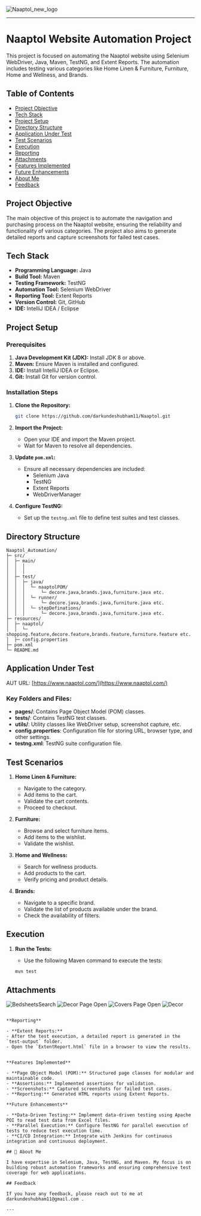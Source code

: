 
![Naaptol_new_logo](https://github.com/user-attachments/assets/5de5183a-78fa-4e57-9772-ead7aae4c9ae)

---

# Naaptol Website Automation Project

This project is focused on automating the Naaptol website using Selenium WebDriver, Java, Maven, TestNG, and Extent Reports. The automation includes testing various categories like Home Linen & Furniture, Furniture, Home and Wellness, and Brands.

## Table of Contents

- [Project Objective](#project-objective)
- [Tech Stack](#tech-stack)
- [Project Setup](#project-setup)
- [Directory Structure](#directory-structure)
- [Application Under Test](#Application-Under-Test)
- [Test Scenarios](#test-scenarios)
- [Execution](#execution)
- [Reporting](#reporting)
- [Attachments](#Attachments)
- [Features Implemented](#features-implemented)
- [Future Enhancements](#future-enhancements)
- [About Me](#about-me)
- [Feedback](#feedback)

## Project Objective

The main objective of this project is to automate the navigation and purchasing process on the Naaptol website, ensuring the reliability and functionality of various categories. The project also aims to generate detailed reports and capture screenshots for failed test cases.

## Tech Stack

- **Programming Language:** Java
- **Build Tool:** Maven
- **Testing Framework:** TestNG
- **Automation Tool:** Selenium WebDriver
- **Reporting Tool:** Extent Reports
- **Version Control:** Git, GitHub
- **IDE:** IntelliJ IDEA / Eclipse

## Project Setup

### Prerequisites

1. **Java Development Kit (JDK):** Install JDK 8 or above.
2. **Maven:** Ensure Maven is installed and configured.
3. **IDE:** Install IntelliJ IDEA or Eclipse.
4. **Git:** Install Git for version control.

### Installation Steps

1. **Clone the Repository:**

   ```bash
   git clone https://github.com/darkundeshubham11/Naaptol.git
   ```

2. **Import the Project:**
   - Open your IDE and import the Maven project.
   - Wait for Maven to resolve all dependencies.

3. **Update `pom.xml`:**
   - Ensure all necessary dependencies are included:
     - Selenium Java
     - TestNG
     - Extent Reports
     - WebDriverManager

4. **Configure TestNG:**
   - Set up the `testng.xml` file to define test suites and test classes.

## Directory Structure

```plaintext
Naaptol_Automation/
├─ src/
│  ├─ main/
│  │  │
│  │  │
│  ├─ test/
│  │  ├─ java/
│  │  │  └─ naaptolPOM/
│  │  │      └─ decore.java,brands.java,furniture.java etc.
│  │  │  └─ runner/
│  │  │      └─ decore.java,brands.java,furniture.java etc.
│  │  │  └─ stepDefinations/
│  │  │      └─ decore.java,brands.java,furniture.java etc.
├─ resources/
│  ├─ naaptol/
│  │  └─ shopping.feature,decore.feature,brands.feature,furniture.feature etc.
│  ├─ config.properties
├─ pom.xml
└─ README.md
```
## Application Under Test 

AUT URL: [https://www.naaptol.com/](https://www.naaptol.com/)
### Key Folders and Files:

- **pages/**: Contains Page Object Model (POM) classes.
- **tests/**: Contains TestNG test classes.
- **utils/**: Utility classes like WebDriver setup, screenshot capture, etc.
- **config.properties**: Configuration file for storing URL, browser type, and other settings.
- **testng.xml**: TestNG suite configuration file.

## Test Scenarios

1. **Home Linen & Furniture:**
   - Navigate to the category.
   - Add items to the cart.
   - Validate the cart contents.
   - Proceed to checkout.

2. **Furniture:**
   - Browse and select furniture items.
   - Add items to the wishlist.
   - Validate the wishlist.

3. **Home and Wellness:**
   - Search for wellness products.
   - Add products to the cart.
   - Verify pricing and product details.

4. **Brands:**
   - Navigate to a specific brand.
   - Validate the list of products available under the brand.
   - Check the availability of filters.

## Execution

1. **Run the Tests:**
   - Use the following Maven command to execute the tests:

   ```bash
   mvn test
   ```
## Attachments
![BedsheetsSearch](https://github.com/user-attachments/assets/d9001e3b-4286-4979-87dd-8d2b0e24892f)
![Decor Page Open](https://github.com/user-attachments/assets/50cc6821-140f-4fd4-9a1e-37b47782c065)
![Covers Page Open](https://github.com/user-attachments/assets/4a4948a2-620e-4f88-83f1-547ed0543c80)
![Decor](https://github.com/user-attachments/assets/27512a2a-15bb-47d0-b96a-07e8ce350a87)

   ```

**Reporting**

- **Extent Reports:**
  - After the test execution, a detailed report is generated in the `test-output` folder.
  - Open the `ExtentReport.html` file in a browser to view the results.


**Features Implemented**

- **Page Object Model (POM):** Structured page classes for modular and maintainable code.
- **Assertions:** Implemented assertions for validation.
- **Screenshots:** Captured screenshots for failed test cases.
- **Reporting:** Generated HTML reports using Extent Reports.

**Future Enhancements**

- **Data-Driven Testing:** Implement data-driven testing using Apache POI to read test data from Excel files.
- **Parallel Execution:** Configure TestNG for parallel execution of tests to reduce test execution time.
- **CI/CD Integration:** Integrate with Jenkins for continuous integration and continuous deployment.

## 🚀 About Me

I have expertise in Selenium, Java, TestNG, and Maven. My focus is on building robust automation frameworks and ensuring comprehensive test coverage for web applications.

## Feedback

If you have any feedback, please reach out to me at darkundeshubham11@gmail.com .

---
